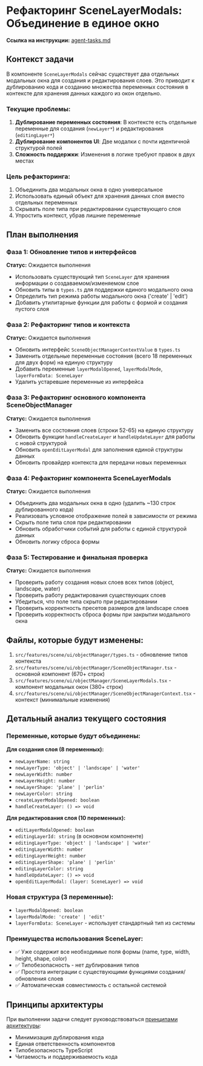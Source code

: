 # Рефакторинг SceneLayerModals: Объединение в единое окно

**Ссылка на инструкции:** [agent-tasks.md](../../docs/development/workflows/agent-tasks.md)

## Контекст задачи

В компоненте `SceneLayerModals` сейчас существует два отдельных модальных окна для создания и редактирования слоев. Это приводит к дублированию кода и созданию множества переменных состояния в контексте для хранения данных каждого из окон отдельно.

### Текущие проблемы:

1. **Дублирование переменных состояния**: В контексте есть отдельные переменные для создания (`newLayer*`) и редактирования (`editingLayer*`)
2. **Дублирование компонентов UI**: Две модалки с почти идентичной структурой полей
3. **Сложность поддержки**: Изменения в логике требуют правок в двух местах

### Цель рефакторинга:

1. Объединить два модальных окна в одно универсальное
2. Использовать единый объект для хранения данных слоя вместо отдельных переменных
3. Скрывать поле типа при редактировании существующего слоя
4. Упростить контекст, убрав лишние переменные

## План выполнения

### Фаза 1: Обновление типов и интерфейсов
**Статус:** Ожидается выполнения

- Использовать существующий тип `SceneLayer` для хранения информации о создаваемом/изменяемом слое
- Обновить типы в `types.ts` для поддержки единого модального окна
- Определить тип режима работы модального окна ('create' | 'edit') 
- Добавить утилитарные функции для работы с формой и создания пустого слоя

### Фаза 2: Рефакторинг типов и контекста
**Статус:** Ожидается выполнения

- Обновить интерфейс `SceneObjectManagerContextValue` в `types.ts`
- Заменить отдельные переменные состояния (всего 18 переменных для двух форм) на единую структуру
- Добавить переменные `layerModalOpened`, `layerModalMode`, `layerFormData: SceneLayer`
- Удалить устаревшие переменные из интерфейса

### Фаза 3: Рефакторинг основного компонента SceneObjectManager
**Статус:** Ожидается выполнения

- Заменить все состояния слоев (строки 52-65) на единую структуру
- Обновить функции `handleCreateLayer` и `handleUpdateLayer` для работы с новой структурой
- Обновить `openEditLayerModal` для заполнения единой структуры данных
- Обновить провайдер контекста для передачи новых переменных

### Фаза 4: Рефакторинг компонента SceneLayerModals
**Статус:** Ожидается выполнения

- Объединить два модальных окна в одно (удалить ~130 строк дублированного кода)
- Реализовать условное отображение полей в зависимости от режима
- Скрыть поле типа слоя при редактировании
- Обновить обработчики событий для работы с единой структурой данных
- Обновить логику сброса формы

### Фаза 5: Тестирование и финальная проверка
**Статус:** Ожидается выполнения

- Проверить работу создания новых слоев всех типов (object, landscape, water)
- Проверить работу редактирования существующих слоев
- Убедиться, что поле типа скрыто при редактировании
- Проверить корректность пресетов размеров для landscape слоев
- Проверить корректность сброса формы при закрытии модального окна

## Файлы, которые будут изменены:

1. `src/features/scene/ui/objectManager/types.ts` - обновление типов контекста
2. `src/features/scene/ui/objectManager/SceneObjectManager.tsx` - основной компонент (670+ строк)
3. `src/features/scene/ui/objectManager/SceneLayerModals.tsx` - компонент модальных окон (380+ строк)
4. `src/features/scene/ui/objectManager/SceneObjectManagerContext.tsx` - контекст (минимальные изменения)

## Детальный анализ текущего состояния

### Переменные, которые будут объединены:

**Для создания слоя (8 переменных):**
- `newLayerName: string`
- `newLayerType: 'object' | 'landscape' | 'water'`
- `newLayerWidth: number`
- `newLayerHeight: number`
- `newLayerShape: 'plane' | 'perlin'`
- `newLayerColor: string`
- `createLayerModalOpened: boolean`
- `handleCreateLayer: () => void`

**Для редактирования слоя (10 переменных):**
- `editLayerModalOpened: boolean`
- `editingLayerId: string` (в основном компоненте)
- `editingLayerType: 'object' | 'landscape' | 'water'`
- `editingLayerWidth: number`
- `editingLayerHeight: number`
- `editingLayerShape: 'plane' | 'perlin'`
- `editingLayerColor: string`
- `handleUpdateLayer: () => void`
- `openEditLayerModal: (layer: SceneLayer) => void`

### Новая структура (3 переменные):
- `layerModalOpened: boolean`
- `layerModalMode: 'create' | 'edit'`
- `layerFormData: SceneLayer` - использует стандартный тип из системы

### Преимущества использования SceneLayer:
- ✅ Уже содержит все необходимые поля формы (name, type, width, height, shape, color)
- ✅ Типобезопасность - нет дублирования типов
- ✅ Простота интеграции с существующими функциями создания/обновления слоев
- ✅ Автоматическая совместимость с остальной системой

## Принципы архитектуры

При выполнении задачи следует руководствоваться [принципами архитектуры](../../docs/architecture/design-principles.md):
- Минимизация дублирования кода
- Единая ответственность компонентов
- Типобезопасность TypeScript
- Читаемость и поддерживаемость кода